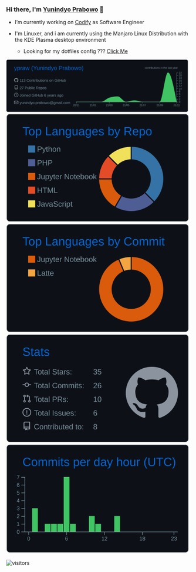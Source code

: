 
### Hi there, I'm [Yunindyo Prabowo](https://ypraw.github.io) 👋

- I’m currently working on [Codify](https://surge.co.id/) as Software Engineer

- I'm Linuxer, and i am currently using the Manjaro Linux Distribution with the KDE Plasma desktop environment
  - Looking for my dotfiles config ??? [Click Me](https://github.com/ypraw/configDotfiles)



[![](https://raw.githubusercontent.com/ypraw/ypraw/main/profile-summary-card-output/github_dark/0-profile-details.svg)](https://github.com/ypraw) [![](https://raw.githubusercontent.com/ypraw/ypraw/main/profile-summary-card-output/github_dark/1-repos-per-language.svg)](https://github.com/ypraw) [![](https://raw.githubusercontent.com/ypraw/ypraw/main/profile-summary-card-output/github_dark/2-most-commit-language.svg)](https://github.com/ypraw) [![](https://raw.githubusercontent.com/ypraw/ypraw/main/profile-summary-card-output/github_dark/3-stats.svg)](https://github.com/ypraw)[![](https://raw.githubusercontent.com/ypraw/ypraw/main/profile-summary-card-output/github_dark/4-productive-time.svg)](https://github.com/ypraw)

![visitors](https://visitor-badge.glitch.me/badge?page_id=ypraw.visitor-badge)